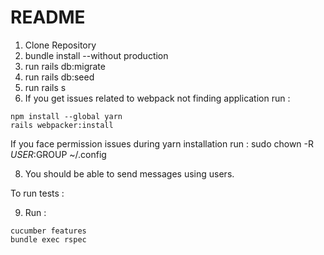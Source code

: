# README

1. Clone Repository
2. bundle install --without production
4. run rails db:migrate
5. run rails db:seed
6. run rails s
7. If you get issues related to webpack not finding application
run :
```
npm install --global yarn
rails webpacker:install
```
If you face permission issues during yarn installation
run :
sudo chown -R $USER:$GROUP ~/.config

8. You should be able to send messages using users.


To run tests :

9. Run :
```
cucumber features
bundle exec rspec
```
